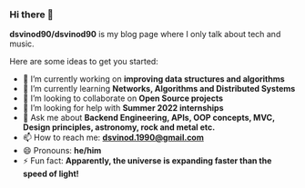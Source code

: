 ### Hi there 👋

**dsvinod90/dsvinod90** is my blog page where I only talk about tech and music.

Here are some ideas to get you started:

- 🔭 I’m currently working on **improving data structures and algorithms**
- 🌱 I’m currently learning **Networks, Algorithms and Distributed Systems**
- 👯 I’m looking to collaborate on **Open Source projects**
- 🤔 I’m looking for help with **Summer 2022 internships**
- 💬 Ask me about **Backend Engineering, APIs, OOP concepts, MVC, Design principles, astronomy, rock and metal etc.**
- 📫 How to reach me: **dsvinod.1990@gmail.com**
- 😄 Pronouns: **he/him**
- ⚡ Fun fact: **Apparently, the universe is expanding faster than the speed of light!**
